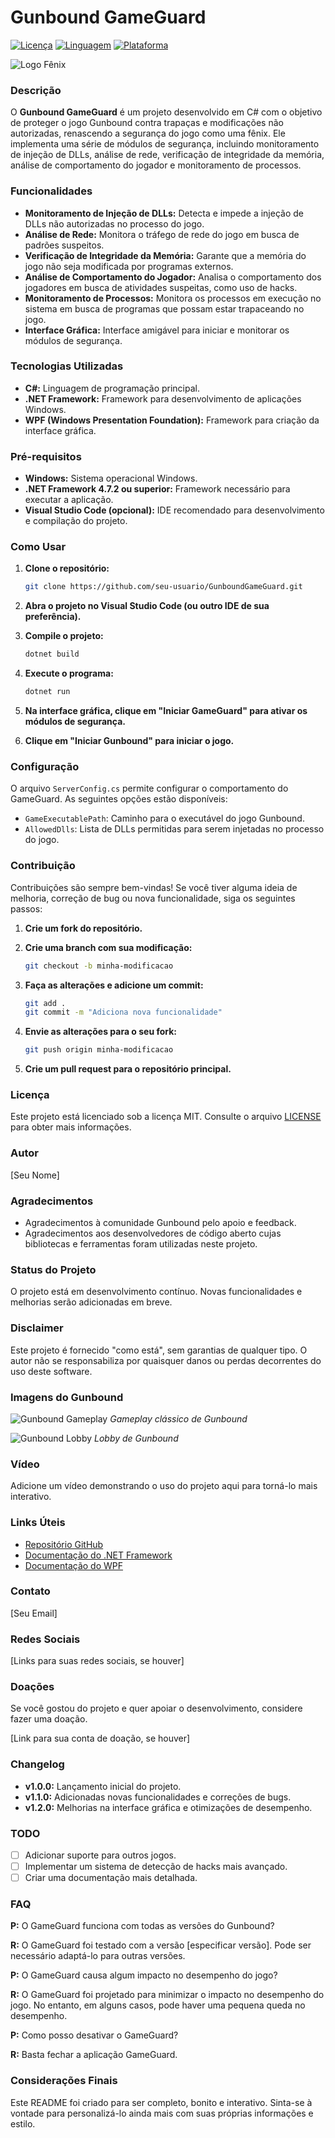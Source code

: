 # Gunbound GameGuard

[![Licença](https://img.shields.io/badge/License-MIT-yellow.svg)](https://opensource.org/licenses/MIT)
[![Linguagem](https://img.shields.io/badge/Language-C%23-blue.svg)](https://docs.microsoft.com/pt-br/dotnet/csharp/)
[![Plataforma](https://img.shields.io/badge/Platform-Windows-lightgrey.svg)](https://www.microsoft.com/pt-br/windows)

![Logo Fênix](https://i.imgur.com/YOUR_PHOENIX_LOGO_URL.png)

### Descrição

O **Gunbound GameGuard** é um projeto desenvolvido em C# com o objetivo de proteger o jogo Gunbound contra trapaças e modificações não autorizadas, renascendo a segurança do jogo como uma fênix. Ele implementa uma série de módulos de segurança, incluindo monitoramento de injeção de DLLs, análise de rede, verificação de integridade da memória, análise de comportamento do jogador e monitoramento de processos.

### Funcionalidades

-   **Monitoramento de Injeção de DLLs:** Detecta e impede a injeção de DLLs não autorizadas no processo do jogo.
-   **Análise de Rede:** Monitora o tráfego de rede do jogo em busca de padrões suspeitos.
-   **Verificação de Integridade da Memória:** Garante que a memória do jogo não seja modificada por programas externos.
-   **Análise de Comportamento do Jogador:** Analisa o comportamento dos jogadores em busca de atividades suspeitas, como uso de hacks.
-   **Monitoramento de Processos:** Monitora os processos em execução no sistema em busca de programas que possam estar trapaceando no jogo.
-   **Interface Gráfica:** Interface amigável para iniciar e monitorar os módulos de segurança.

### Tecnologias Utilizadas

-   **C#:** Linguagem de programação principal.
-   **.NET Framework:** Framework para desenvolvimento de aplicações Windows.
-   **WPF (Windows Presentation Foundation):** Framework para criação da interface gráfica.

### Pré-requisitos

-   **Windows:** Sistema operacional Windows.
-   **.NET Framework 4.7.2 ou superior:** Framework necessário para executar a aplicação.
-   **Visual Studio Code (opcional):** IDE recomendado para desenvolvimento e compilação do projeto.

### Como Usar

1.  **Clone o repositório:**

    ```bash
    git clone https://github.com/seu-usuario/GunboundGameGuard.git
    ```

2.  **Abra o projeto no Visual Studio Code (ou outro IDE de sua preferência).**

3.  **Compile o projeto:**

    ```bash
    dotnet build
    ```

4.  **Execute o programa:**

    ```bash
    dotnet run
    ```

5.  **Na interface gráfica, clique em "Iniciar GameGuard" para ativar os módulos de segurança.**

6.  **Clique em "Iniciar Gunbound" para iniciar o jogo.**

### Configuração

O arquivo `ServerConfig.cs` permite configurar o comportamento do GameGuard. As seguintes opções estão disponíveis:

-   `GameExecutablePath`: Caminho para o executável do jogo Gunbound.
-   `AllowedDlls`: Lista de DLLs permitidas para serem injetadas no processo do jogo.

### Contribuição

Contribuições são sempre bem-vindas! Se você tiver alguma ideia de melhoria, correção de bug ou nova funcionalidade, siga os seguintes passos:

1.  **Crie um fork do repositório.**
2.  **Crie uma branch com sua modificação:**

    ```bash
    git checkout -b minha-modificacao
    ```

3.  **Faça as alterações e adicione um commit:**

    ```bash
    git add .
    git commit -m "Adiciona nova funcionalidade"
    ```

4.  **Envie as alterações para o seu fork:**

    ```bash
    git push origin minha-modificacao
    ```

5.  **Crie um pull request para o repositório principal.**

### Licença

Este projeto está licenciado sob a licença MIT. Consulte o arquivo [LICENSE](LICENSE) para obter mais informações.

### Autor

[Seu Nome]

### Agradecimentos

-   Agradecimentos à comunidade Gunbound pelo apoio e feedback.
-   Agradecimentos aos desenvolvedores de código aberto cujas bibliotecas e ferramentas foram utilizadas neste projeto.

### Status do Projeto

O projeto está em desenvolvimento contínuo. Novas funcionalidades e melhorias serão adicionadas em breve.

### Disclaimer

Este projeto é fornecido "como está", sem garantias de qualquer tipo. O autor não se responsabiliza por quaisquer danos ou perdas decorrentes do uso deste software.

### Imagens do Gunbound

![Gunbound Gameplay](https://i.imgur.com/AN_GUNBOUND_GAMEPLAY_IMAGE_URL.jpg)
*Gameplay clássico de Gunbound*

![Gunbound Lobby](https://i.imgur.com/ANOTHER_GUNBOUND_IMAGE_URL.png)
*Lobby de Gunbound*

### Vídeo

Adicione um vídeo demonstrando o uso do projeto aqui para torná-lo mais interativo.

### Links Úteis

-   [Repositório GitHub](https://github.com/seu-usuario/GunboundGameGuard)
-   [Documentação do .NET Framework](https://docs.microsoft.com/pt-br/dotnet/framework/)
-   [Documentação do WPF](https://docs.microsoft.com/pt-br/dotnet/desktop/wpf/)

### Contato

[Seu Email]

### Redes Sociais

[Links para suas redes sociais, se houver]

### Doações

Se você gostou do projeto e quer apoiar o desenvolvimento, considere fazer uma doação.

[Link para sua conta de doação, se houver]

### Changelog

-   **v1.0.0:** Lançamento inicial do projeto.
-   **v1.1.0:** Adicionadas novas funcionalidades e correções de bugs.
-   **v1.2.0:** Melhorias na interface gráfica e otimizações de desempenho.

### TODO

-   [ ] Adicionar suporte para outros jogos.
-   [ ] Implementar um sistema de detecção de hacks mais avançado.
-   [ ] Criar uma documentação mais detalhada.

### FAQ

**P:** O GameGuard funciona com todas as versões do Gunbound?

**R:** O GameGuard foi testado com a versão [especificar versão]. Pode ser necessário adaptá-lo para outras versões.

**P:** O GameGuard causa algum impacto no desempenho do jogo?

**R:** O GameGuard foi projetado para minimizar o impacto no desempenho do jogo. No entanto, em alguns casos, pode haver uma pequena queda no desempenho.

**P:** Como posso desativar o GameGuard?

**R:** Basta fechar a aplicação GameGuard.

### Considerações Finais

Este README foi criado para ser completo, bonito e interativo. Sinta-se à vontade para personalizá-lo ainda mais com suas próprias informações e estilo.
